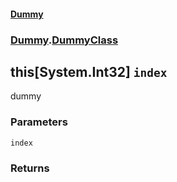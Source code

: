 #### [Dummy](./Dummy.md 'Dummy')
### [Dummy](./Dummy.md#Dummy 'Dummy').[DummyClass](./Dummy-DummyClass.md 'Dummy.DummyClass')
## this[System.Int32] `index`
dummy
### Parameters

<a name='Dummy-DummyClass-Item(System-Int32)-index'></a>
`index`

### Returns

